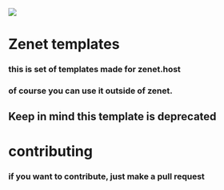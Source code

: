 [![](https://cdn.discordapp.com/attachments/800461531833434152/900108228401188864/Zenet_Logo.png)](http://zenet.host)
# **Zenet templates**
### this is set of templates made for zenet.host
### of course you can use it outside of zenet.
## Keep in mind this template is deprecated
# contributing
### if you want to contribute, just make a pull request
